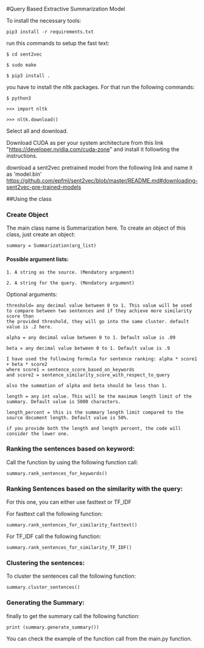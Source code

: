 #Query Based Extractive Summarization Model

To install the necessary tools:

`pip3 install -r requirements.txt`

run this commands to setup the fast text:

`$ cd sent2vec`

`$ sudo make`

`$ pip3 install .`

you have to install the nltk packages. For that run the following commands:

`$ python3`

`>>> import nltk`

`>>> nltk.download()`

Select all and download.

Download CUDA as per your system architecture from this link "https://developer.nvidia.com/cuda-zone" and install it followting the instructions.

download a sent2vec pretrained model from the following link and name it as 'model.bin'
https://github.com/epfml/sent2vec/blob/master/README.md#downloading-sent2vec-pre-trained-models



##Using the class

### Create Object
The main class name is Summarization here. To create an object of this class, just create an object: 

`summary = Summarization(arg_list)`

#### Possible argument lists:

 	1. A string as the source. (Mendatory argument) 

	2. A string for the query. (Mendatory argument)


Optional arguments:
	
	threshold= any decimal value between 0 to 1. This value will be used to compare between two sentences and if they achieve more similarity score than
	the provided threshold, they will go into the same cluster. default value is .2 here.

	alpha = any decimal value between 0 to 1. Default value is .09

	beta = any decimal value between 0 to 1. Default value is .9

	I have used the following formula for sentence ranking: alpha * score1 + beta * score2
	where score1 = sentence_score_based_on_keywords
	and score2 = sentence_similarity_score_with_respect_to_query
	
	also the summation of alpha and beta should be less than 1.

	length = any int value. This will be the maximum length limit of the summary. Default value is 5000 characters.

	length_percent = this is the summary length limit compared to the source document length. Default value is 50%.

	if you provide both the length and length percent, the code will consider the lower one.


### Ranking the sentences based on keyword: 
Call the function by using the following function call:

`summary.rank_sentences_for_keywords()`

### Ranking Sentences based on the similarity with the query: 
For this one, you can either use fasttext or TF_IDF

For fasttext call the following function:

`summary.rank_sentences_for_similarity_fasttext()`

For TF_IDF call the following function:

`summary.rank_sentences_for_similarity_TF_IDF()`

### Clustering the sentences: 

To cluster the sentences call the following function: 

`summary.cluster_sentences()`

### Generating the Summary:

finally to get the summary call the following function: 

`print (summary.generate_summary())`



You can check the example of the function call from the main.py function.




